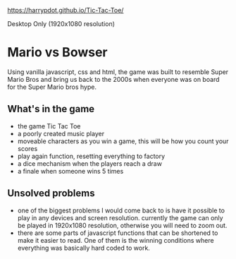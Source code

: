 https://harrypdot.github.io/Tic-Tac-Toe/

Desktop Only (1920x1080 resolution)

# Mario vs Bowser
Using vanilla javascript, css and html, the game was built to resemble Super Mario Bros and bring us back to the 2000s when everyone was on board for the Super Mario bros hype.


## What's in the game
- the game Tic Tac Toe
- a poorly created music player
- moveable characters as you win a game, this will be how you count your scores
- play again function, resetting everything to factory
- a dice mechanism when the players reach a draw
- a finale when someone wins 5 times

## Unsolved problems
- one of the biggest problems I would come back to is have it possible to play in any devices and screen resolution. currently the game can only be played in 1920x1080 resolution, otherwise you will need to zoom out.
- there are some parts of javascript functions that can be shortened to make it easier to read. One of them is the winning conditions where everything was basically hard coded to work.




